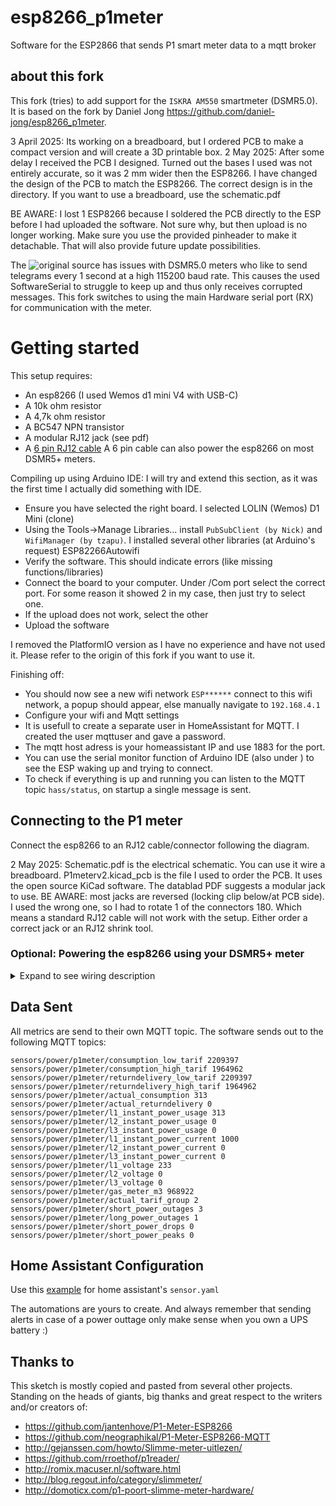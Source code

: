 # esp8266_p1meter

Software for the ESP2866 that sends P1 smart meter data to a mqtt broker

## about this fork
This fork (tries) to add support for the `ISKRA AM550` smartmeter (DSMR5.0). It is based on the fork by Daniel Jong https://github.com/daniel-jong/esp8266_p1meter.

3 April 2025: Its working on a breadboard, but I ordered PCB to make a compact version and will create a 3D printable box.
2 May 2025: After some delay I received the PCB I designed. Turned out the bases I used was not entirely accurate, so it was 2 mm wider then the ESP8266. I have changed the design of the PCB to match the ESP8266. The correct design is in the directory.
If you want to use a breadboard, use the schematic.pdf

BE AWARE: I lost 1 ESP8266 because I soldered the PCB directly to the ESP before I had uploaded the software. Not sure why, but then upload is no longer working. Make sure you use the provided pinheader to make it detachable. That will also provide future update possibilities.

The ![original source](https://github.com/fliphess/esp8266_p1meter) has issues with DSMR5.0 meters who like to send telegrams every 1 second at a high 115200 baud rate. 
This causes the used SoftwareSerial to struggle to keep up and thus only receives corrupted messages. This fork switches to using the main Hardware serial port (RX) for communication with the meter.

# Getting started
This setup requires:
- An esp8266 (I used Wemos d1 mini V4 with USB-C)
- A 10k ohm resistor
- A 4,7k ohm resistor
- A BC547 NPN transistor
- A modular RJ12 jack (see pdf)
- A [6 pin RJ12 cable](https://www.tinytronics.nl/shop/nl/kabels/adapters/rj12-naar-6-pins-dupont-jumper-adapter) A 6 pin cable can also power the esp8266 on most DSMR5+ meters.

Compiling up using Arduino IDE: 
I will try and extend this section, as it was the first time I actually did something with IDE.
- Ensure you have selected the right board. I selected LOLIN (Wemos) D1 Mini (clone)
- Using the Tools->Manage Libraries... install `PubSubClient (by Nick)` and `WifiManager (by tzapu)`. I installed several other libraries (at Arduino's request) ESP82266Autowifi
- Verify the software. This should indicate errors (like missing functions/libraries)
- Connect the board to your computer. Under <Tools>/Com port select the correct port. For some reason it showed 2 in my case, then just try to select one.
- If the upload does not work, select the other
- Upload the software

I removed the PlatformIO version as I have no experience and have not used it. Please refer to the origin of this fork if you want to use it.

Finishing off:
- You should now see a new wifi network `ESP******` connect to this wifi network, a popup should appear, else manually navigate to `192.168.4.1`
- Configure your wifi and Mqtt settings
- It is usefull to create a separate user in HomeAssistant for MQTT. I created the user mqttuser and gave a password.
- The mqtt host adress is your homeassistant IP and use 1883 for the port.
- You can use the serial monitor function of Arduino IDE (also under <Tools>) to see the ESP waking up and trying to connect.
- To check if everything is up and running you can listen to the MQTT topic `hass/status`, on startup a single message is sent.

## Connecting to the P1 meter
Connect the esp8266 to an RJ12 cable/connector following the diagram.

2 May 2025: Schematic.pdf is the electrical schematic. You can use it wire a breadboard. P1meterv2.kicad_pcb is the file I used to order the PCB.
It uses the open source KiCad software.
The datablad PDF suggests a modular jack to use. 
BE AWARE: most jacks are reversed (locking clip below/at PCB side). I used the wrong one, so I had to rotate 1 of the connectors 180. Which means a standard RJ12 cable will not work with the setup. Either order a correct jack or an RJ12 shrink tool.

### Optional: Powering the esp8266 using your DSMR5+ meter 
<details><summary>Expand to see wiring description</summary>
<p>
  
When using a 6 pin cable you can use the power source provided by the meter.
  
| P1 pin   | ESP8266 Pin |
| ----     | ---- |
| 1 - 5v out | 5v or Vin |
| 2 - RTS  | 3.3v |
| 3 - GND  | GND  |
| 4 -      |      |
| 5 - RXD (data) | RX (gpio3) |
| 6 - GND  | GND  |

![Wiring powered by meter](https://raw.githubusercontent.com/daniel-jong/esp8266_p1meter/master/assets/esp8266_p1meter_bb_PoweredByMeter.png)

</p>
</details>

## Data Sent

All metrics are send to their own MQTT topic.
The software sends out to the following MQTT topics:

```
sensors/power/p1meter/consumption_low_tarif 2209397
sensors/power/p1meter/consumption_high_tarif 1964962
sensors/power/p1meter/returndelivery_low_tarif 2209397
sensors/power/p1meter/returndelivery_high_tarif 1964962
sensors/power/p1meter/actual_consumption 313
sensors/power/p1meter/actual_returndelivery 0
sensors/power/p1meter/l1_instant_power_usage 313
sensors/power/p1meter/l2_instant_power_usage 0
sensors/power/p1meter/l3_instant_power_usage 0
sensors/power/p1meter/l1_instant_power_current 1000
sensors/power/p1meter/l2_instant_power_current 0
sensors/power/p1meter/l3_instant_power_current 0
sensors/power/p1meter/l1_voltage 233
sensors/power/p1meter/l2_voltage 0
sensors/power/p1meter/l3_voltage 0
sensors/power/p1meter/gas_meter_m3 968922
sensors/power/p1meter/actual_tarif_group 2
sensors/power/p1meter/short_power_outages 3
sensors/power/p1meter/long_power_outages 1
sensors/power/p1meter/short_power_drops 0
sensors/power/p1meter/short_power_peaks 0
```

## Home Assistant Configuration

Use this [example](https://raw.githubusercontent.com/daniel-jong/esp8266_p1meter/master/assets/p1_sensors.yaml) for home assistant's `sensor.yaml`

The automations are yours to create.
And always remember that sending alerts in case of a power outtage only make sense when you own a UPS battery :)

## Thanks to

This sketch is mostly copied and pasted from several other projects.
Standing on the heads of giants, big thanks and great respect to the writers and/or creators of:

- https://github.com/jantenhove/P1-Meter-ESP8266
- https://github.com/neographikal/P1-Meter-ESP8266-MQTT
- http://gejanssen.com/howto/Slimme-meter-uitlezen/
- https://github.com/rroethof/p1reader/
- http://romix.macuser.nl/software.html
- http://blog.regout.info/category/slimmeter/
- http://domoticx.com/p1-poort-slimme-meter-hardware/
